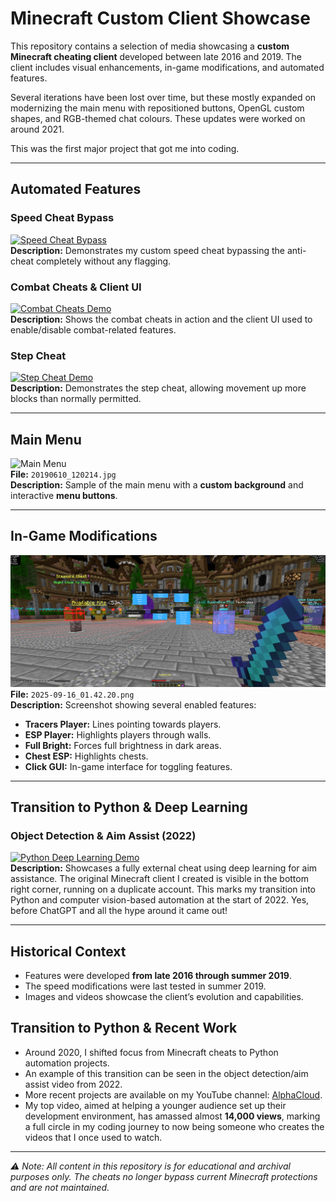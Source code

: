 # Minecraft Custom Client Showcase

This repository contains a selection of media showcasing a **custom Minecraft cheating client** developed between late 2016 and 2019. The client includes visual enhancements, in-game modifications, and automated features.

Several iterations have been lost over time, but these mostly expanded on modernizing the main menu with repositioned buttons, OpenGL custom shapes, and RGB-themed chat colours. These updates were worked on around 2021.

This was the first major project that got me into coding.

---

## Automated Features

### Speed Cheat Bypass

[![Speed Cheat Bypass](https://img.youtube.com/vi/KvE3-abRuiA/0.jpg)](https://youtu.be/KvE3-abRuiA)  
**Description:** Demonstrates my custom speed cheat bypassing the anti-cheat completely without any flagging.

### Combat Cheats & Client UI

[![Combat Cheats Demo](https://img.youtube.com/vi/U9NFDoRBDAg/0.jpg)](https://youtu.be/U9NFDoRBDAg)  
**Description:** Shows the combat cheats in action and the client UI used to enable/disable combat-related features.

### Step Cheat

[![Step Cheat Demo](https://img.youtube.com/vi/UDDQqOB8t0w/0.jpg)](https://youtu.be/UDDQqOB8t0w)  
**Description:** Demonstrates the step cheat, allowing movement up more blocks than normally permitted.

---

## Main Menu

![Main Menu](20190610_120214.jpg)  
**File:** `20190610_120214.jpg`  
**Description:** Sample of the main menu with a **custom background** and interactive **menu buttons**.

---

## In-Game Modifications

![In-Game Mods](2025-09-16_01.42.20.png)  
**File:** `2025-09-16_01.42.20.png`  
**Description:** Screenshot showing several enabled features:
- **Tracers Player:** Lines pointing towards players.  
- **ESP Player:** Highlights players through walls.  
- **Full Bright:** Forces full brightness in dark areas.  
- **Chest ESP:** Highlights chests.  
- **Click GUI:** In-game interface for toggling features.

---

## Transition to Python & Deep Learning

### Object Detection & Aim Assist (2022)

[![Python Deep Learning Demo](https://img.youtube.com/vi/seb8aCPnXJ4/0.jpg)](https://youtu.be/seb8aCPnXJ4)  
**Description:** Showcases a fully external cheat using deep learning for aim assistance. The original Minecraft client I created is visible in the bottom right corner, running on a duplicate account. This marks my transition into Python and computer vision-based automation at the start of 2022. Yes, before ChatGPT and all the hype around it came out!

---

## Historical Context
- Features were developed **from late 2016 through summer 2019**.  
- The speed modifications were last tested in summer 2019.  
- Images and videos showcase the client’s evolution and capabilities.  

## Transition to Python & Recent Work
- Around 2020, I shifted focus from Minecraft cheats to Python automation projects.  
- An example of this transition can be seen in the object detection/aim assist video from 2022.  
- More recent projects are available on my YouTube channel: [AlphaCloud](https://www.youtube.com/@AlphaCloud).  
- My top video, aimed at helping a younger audience set up their development environment, has amassed almost **14,000 views**, marking a full circle in my coding journey to now being someone who creates the videos that I once used to watch.
---

*⚠️ Note: All content in this repository is for educational and archival purposes only. The cheats no longer bypass current Minecraft protections and are not maintained.*

